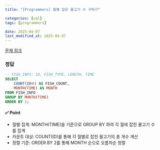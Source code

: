 ```yaml
---
title: "[Programmers] 월별 잡은 물고기 수 구하기"

categories: [sql]
tags: [programmers]

date: 2025-04-07
last_modified_at: 2025-04-07
---
```

[문제 링크](https://school.programmers.co.kr/learn/courses/30/lessons/293260)

### 정답
```sql
-- FISH_INFO: ID, FISH_TYPE, LENGTH, TIME
SELECT 
    COUNT(IDㅁ) AS FISH_COUNT,
    MONTH(TIME) AS MONTH 
FROM FISH_INFO
GROUP BY MONTH(TIME)
ORDER BY 2;
```

#### ✅ Point
- 월별 집계: MONTH(TIME)을 기준으로 GROUP BY 하여 각 월에 잡힌 물고기 수를 집계
- 카운트 대상: COUNT(ID)를 통해 각 월별로 잡힌 물고기의 총 개수 계산
- 정렬 기준: ORDER BY 2를 통해 MONTH 순으로 오름차순 정렬
